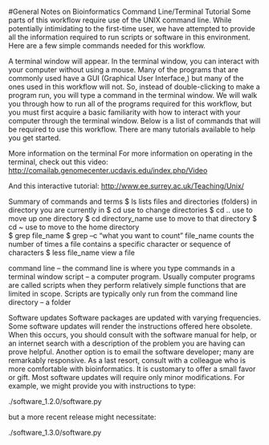 #General Notes on Bioinformatics
Command Line/Terminal Tutorial
Some parts of this workflow require use of the UNIX command line. While potentially intimidating to the first-time user, we have attempted to provide all the information required to run scripts or software in this environment.
Here are a few simple commands needed for this workflow.

A terminal window will appear. In the terminal window, you can interact with your computer without using a mouse. Many of the programs that are commonly used have a GUI (Graphical User Interface,) but many of the ones used in this workflow will not. So, instead of double-clicking to make a program run, you will type a command in the terminal window. We will walk you through how to run all of the programs required for this workflow, but you must first acquire a basic familiarity with how to interact with your computer through the terminal window. Below is a list of commands that will be required to use this workflow. There are many tutorials available to help you get started. 

More information on the terminal
For more information on operating in the terminal, check out
this video:
http://comailab.genomecenter.ucdavis.edu/index.php/Video

And this interactive tutorial:
http://www.ee.surrey.ac.uk/Teaching/Unix/



Summary of commands and terms
$ ls			lists files and directories (folders) in directory you are currently in
$ cd			use to change directories
$ cd ..    			use to move up one directory
$ cd directory_name 	use to move to that directory
$ cd ~ 			use to move to the home directory	
$ grep file_name
$ grep –c “what you want to count” file_name 	counts the number of times a file 
contains a specific character or sequence of characters
$ less file_name					view a file

command line – the command line is where you type commands in a terminal window
script – a computer program. Usually computer programs are called scripts when they perform relatively simple functions that are limited in scope. Scripts are typically only run from the command line
directory – a folder


Software updates
Software packages are updated with varying frequencies. Some software updates will render the instructions offered here obsolete. When this occurs, you should consult with the software manual for help, or an internet search with a description of the problem you are having can prove helpful. Another option is to email the software developer; many are remarkably responsive. As a last resort, consult with a colleague who is more comfortable with bioinformatics. It is customary to offer a small favor or gift. Most software updates will require only minor modifications. For example, we might provide you with instructions to type:

./software_1.2.0/software.py

but a more recent release might necessitate:

./software_1.3.0/software.py
